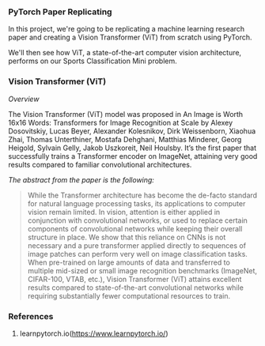 
### PyTorch Paper Replicating

In this project, we're going to be replicating a machine learning research paper and creating a Vision Transformer (ViT) from scratch using PyTorch.

We'll then see how ViT, a state-of-the-art computer vision architecture, performs on our Sports Classification Mini problem.

### Vision Transformer (ViT)
*Overview*   

The Vision Transformer (ViT) model was proposed in An Image is Worth 16x16 Words: Transformers for Image Recognition at Scale by Alexey Dosovitskiy, Lucas Beyer, Alexander Kolesnikov, Dirk Weissenborn, Xiaohua Zhai, Thomas Unterthiner, Mostafa Dehghani, Matthias Minderer, Georg Heigold, Sylvain Gelly, Jakob Uszkoreit, Neil Houlsby. It’s the first paper that successfully trains a Transformer encoder on ImageNet, attaining very good results compared to familiar convolutional architectures.

*The abstract from the paper is the following:*

>While the Transformer architecture has become the de-facto standard for natural language processing tasks, its applications to computer vision remain limited. In vision, attention is either applied in conjunction with convolutional networks, or used to replace certain components of convolutional networks while keeping their overall structure in place. We show that this reliance on CNNs is not necessary and a pure transformer applied directly to sequences of image patches can perform very well on image classification tasks. When pre-trained on large amounts of data and transferred to multiple mid-sized or small image recognition benchmarks (ImageNet, CIFAR-100, VTAB, etc.), Vision Transformer (ViT) attains excellent results compared to state-of-the-art convolutional networks while requiring substantially fewer computational resources to train.

### References

1. learnpytorch.io(https://www.learnpytorch.io/)
